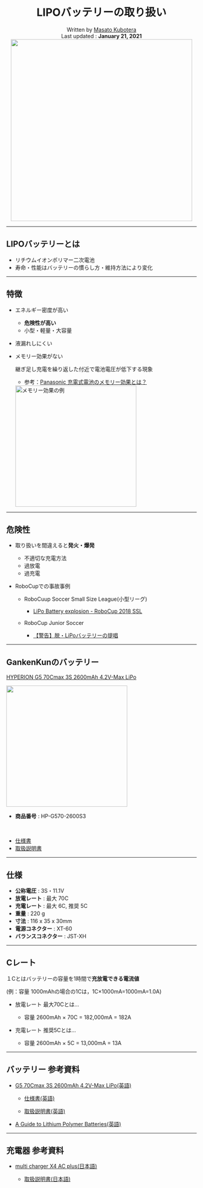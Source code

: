 <h1 align="center">
  LIPOバッテリーの取り扱い
</h1>

<p align="center">
  Written by <a href="https://hyperion-world.com/en/p2621744-hp-g570-2600s3-13994">Masato Kubotera</a>
  <br>
  Last updated : <strong>January 21, 2021</strong>
  <br>
  <img src="https://user-images.githubusercontent.com/53966390/105360175-aa01c280-5c3b-11eb-9ef9-04641c5d2daf.jpg" width="480">
</p>

---
<h2>LIPOバッテリーとは</h2>

- リチウムイオンポリマー二次電池
- 寿命・性能はバッテリーの慣らし方・維持方法により変化

---
<h2>特徴</h2>

- エネルギー密度が高い
  - <strong>危険性が高い</strong>
  - 小型・軽量・大容量
- 液漏れしにくい
- メモリー効果がない

  継ぎ足し充電を繰り返した付近で電池電圧が低下する現象

  - 参考：[Panasonic 充電式電池のメモリー効果とは？](https://jpn.faq.panasonic.com/app/answers/detail/a_id/18111/~/%E5%85%85%E9%9B%BB%E5%BC%8F%E9%9B%BB%E6%B1%A0%E3%81%AE%E3%83%A1%E3%83%A2%E3%83%AA%E3%83%BC%E5%8A%B9%E6%9E%9C%E3%81%A8%E3%81%AF%EF%BC%9F%EF%BC%88%E3%83%A1%E3%83%A2%E3%83%AA%E3%83%BC%E7%8F%BE%E8%B1%A1%E3%81%A8%E3%81%AF%EF%BC%9F%EF%BC%89-pz18111)

  <img alt="メモリー効果の例" src="https://jpn.faq.panasonic.com/euf/assets/images/panasonic/answer_images/energy/charge/18422.png" width="320px">

---
<h2>危険性</h2>

- 取り扱いを間違えると<strong>発火・爆発</strong>
  - 不適切な充電方法
  - 過放電
  - 過充電

- RoboCupでの事故事例
  - RoboCuup Soccer Small Size League(小型リーグ)
    - [LiPo Battery explosion - RoboCup 2018 SSL](https://youtu.be/aa93h3GrDx8)

  - RoboCup Junior Soccer
    - [【警告】脱・LiPoバッテリーの提唱](http://kamenokokko.blog.fc2.com/blog-entry-58.html)

---
<h2>GankenKunのバッテリー</h2>

<a href="https://hyperion-world.com/en/p2621744-hp-g570-2600s3-13994">HYPERION G5 70Cmax 3S 2600mAh 4.2V-Max LiPo</a>

<img src="https://user-images.githubusercontent.com/53966390/105156368-18b52200-5b4f-11eb-8420-9b269ce50b75.png" width="320px">

- <strong>商品番号</strong> : HP-G570-2600S3

<br>

- [仕様書](https://www.aircraft-japan.com/media/attachment/file/HP-G5SpecSheet.pdf)
- [取扱説明書](https://www.aircraft-japan.com/media/attachment/file/LiPo-Handling-Guide.pdf)

---
<h2>仕様</h2>

- <strong>公称電圧</strong> : 3S・11.1V
- <strong>放電レート</strong> : 最大 70C
- <strong>充電レート</strong> : 最大 6C, 推奨 5C
- <strong>重量</strong> : 220 g
- <strong>寸法</strong> : 116 x 35 x 30mm
- <strong>電源コネクター</strong> : XT-60
- <strong>バランスコネクター</strong> : JST-XH

---
<h2>Cレート</h2>

  １Cとはバッテリーの容量を1時間で<strong>充放電できる電流値</strong>
  
  (例：容量 1000mAhの場合の1Cは，1C×1000mA=1000mA=1.0A)

  - 放電レート 最大70Cとは...

    - 容量 2600mAh × 70C = 182,000mA = 182A

  - 充電レート 推奨5Cとは...

    - 容量 2600mAh × 5C = 13,000mA = 13A

---
<h2>バッテリー 参考資料</h2>

  - [G5 70Cmax 3S 2600mAh 4.2V-Max LiPo(英語)](https://hyperion-world.com/en/p2621744-hp-g570-2600s3-13994)

    - [仕様書(英語)](https://hyperion-world.com/media/attachment/file/HP-G5SpecSheet.pdf)

    - [取扱説明書(英語)](https://hyperion-world.com/media/attachment/file/LiPo-Handling-Guide.pdf)

  - [A Guide to Lithium Polymer Batteries(英語)](https://hyperion-world.com/en/blog/view/post/a-guide-to-lithium-polymer-batteries)

---
<h2>充電器 参考資料</h2>

  - [multi charger X4 AC plus(日本語)](https://hitecrcd.co.jp/products/x4ac/)

    - [取扱説明書(日本語)](https://hitecrcd.co.jp/material/manual/hitec/HiTEC_X4-ACPLUS_JP_120717.pdf)
